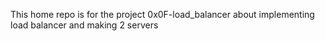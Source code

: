 This home repo is for the project 0x0F-load_balancer
about implementing  load balancer and making 2 servers
